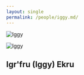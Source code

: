 ```yaml
---
layout: single
permalink: /people/iggy.md/
---
```


![Iggy](https://sinalewis.github.io/DnD_session/assests/images/iggy.png)

![Iggy](https://sinalewis.github.io/DnD_session/assests/images/iggy_forge.png)

## Igr'fru (Iggy) Ekru

